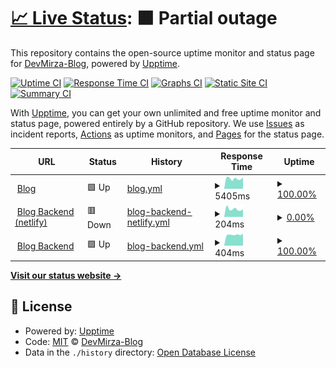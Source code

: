 # [📈 Live Status](https://DevMirza-Blog.github.io/status): <!--live status--> **🟧 Partial outage**

This repository contains the open-source uptime monitor and status page for [DevMirza-Blog](https://DevMirza-Blog.github.io/status), powered by [Upptime](https://github.com/upptime/upptime).

[![Uptime CI](https://github.com/DevMirza-Blog/status/workflows/Uptime%20CI/badge.svg)](https://github.com/DevMirza-Blog/status/actions?query=workflow%3A%22Uptime+CI%22)
[![Response Time CI](https://github.com/DevMirza-Blog/status/workflows/Response%20Time%20CI/badge.svg)](https://github.com/DevMirza-Blog/status/actions?query=workflow%3A%22Response+Time+CI%22)
[![Graphs CI](https://github.com/DevMirza-Blog/status/workflows/Graphs%20CI/badge.svg)](https://github.com/DevMirza-Blog/status/actions?query=workflow%3A%22Graphs+CI%22)
[![Static Site CI](https://github.com/DevMirza-Blog/status/workflows/Static%20Site%20CI/badge.svg)](https://github.com/DevMirza-Blog/status/actions?query=workflow%3A%22Static+Site+CI%22)
[![Summary CI](https://github.com/DevMirza-Blog/status/workflows/Summary%20CI/badge.svg)](https://github.com/DevMirza-Blog/status/actions?query=workflow%3A%22Summary+CI%22)

With [Upptime](https://upptime.js.org), you can get your own unlimited and free uptime monitor and status page, powered entirely by a GitHub repository. We use [Issues](https://github.com/DevMirza-Blog/status/issues) as incident reports, [Actions](https://github.com/DevMirza-Blog/status/actions) as uptime monitors, and [Pages](https://DevMirza-Blog.github.io/status) for the status page.

<!--start: status pages-->
<!-- This summary is generated by Upptime (https://github.com/upptime/upptime) -->
<!-- Do not edit this manually, your changes will be overwritten -->
<!-- prettier-ignore -->
| URL | Status | History | Response Time | Uptime |
| --- | ------ | ------- | ------------- | ------ |
| <img alt="" src="https://icons.duckduckgo.com/ip3/blog-devmirza.vercel.app.ico" height="13"> [Blog](https://blog-devmirza.vercel.app/) | 🟩 Up | [blog.yml](https://github.com/DevMirza-Blog/status/commits/HEAD/history/blog.yml) | <details><summary><img alt="Response time graph" src="./graphs/blog/response-time-week.png" height="20"> 5405ms</summary><br><a href="https://DevMirza-Blog.github.io/status/history/blog"><img alt="Response time 5020" src="https://img.shields.io/endpoint?url=https%3A%2F%2Fraw.githubusercontent.com%2FDevMirza-Blog%2Fstatus%2FHEAD%2Fapi%2Fblog%2Fresponse-time.json"></a><br><a href="https://DevMirza-Blog.github.io/status/history/blog"><img alt="24-hour response time 5143" src="https://img.shields.io/endpoint?url=https%3A%2F%2Fraw.githubusercontent.com%2FDevMirza-Blog%2Fstatus%2FHEAD%2Fapi%2Fblog%2Fresponse-time-day.json"></a><br><a href="https://DevMirza-Blog.github.io/status/history/blog"><img alt="7-day response time 5405" src="https://img.shields.io/endpoint?url=https%3A%2F%2Fraw.githubusercontent.com%2FDevMirza-Blog%2Fstatus%2FHEAD%2Fapi%2Fblog%2Fresponse-time-week.json"></a><br><a href="https://DevMirza-Blog.github.io/status/history/blog"><img alt="30-day response time 5043" src="https://img.shields.io/endpoint?url=https%3A%2F%2Fraw.githubusercontent.com%2FDevMirza-Blog%2Fstatus%2FHEAD%2Fapi%2Fblog%2Fresponse-time-month.json"></a><br><a href="https://DevMirza-Blog.github.io/status/history/blog"><img alt="1-year response time 5020" src="https://img.shields.io/endpoint?url=https%3A%2F%2Fraw.githubusercontent.com%2FDevMirza-Blog%2Fstatus%2FHEAD%2Fapi%2Fblog%2Fresponse-time-year.json"></a></details> | <details><summary><a href="https://DevMirza-Blog.github.io/status/history/blog">100.00%</a></summary><a href="https://DevMirza-Blog.github.io/status/history/blog"><img alt="All-time uptime 88.25%" src="https://img.shields.io/endpoint?url=https%3A%2F%2Fraw.githubusercontent.com%2FDevMirza-Blog%2Fstatus%2FHEAD%2Fapi%2Fblog%2Fuptime.json"></a><br><a href="https://DevMirza-Blog.github.io/status/history/blog"><img alt="24-hour uptime 100.00%" src="https://img.shields.io/endpoint?url=https%3A%2F%2Fraw.githubusercontent.com%2FDevMirza-Blog%2Fstatus%2FHEAD%2Fapi%2Fblog%2Fuptime-day.json"></a><br><a href="https://DevMirza-Blog.github.io/status/history/blog"><img alt="7-day uptime 100.00%" src="https://img.shields.io/endpoint?url=https%3A%2F%2Fraw.githubusercontent.com%2FDevMirza-Blog%2Fstatus%2FHEAD%2Fapi%2Fblog%2Fuptime-week.json"></a><br><a href="https://DevMirza-Blog.github.io/status/history/blog"><img alt="30-day uptime 99.95%" src="https://img.shields.io/endpoint?url=https%3A%2F%2Fraw.githubusercontent.com%2FDevMirza-Blog%2Fstatus%2FHEAD%2Fapi%2Fblog%2Fuptime-month.json"></a><br><a href="https://DevMirza-Blog.github.io/status/history/blog"><img alt="1-year uptime 88.25%" src="https://img.shields.io/endpoint?url=https%3A%2F%2Fraw.githubusercontent.com%2FDevMirza-Blog%2Fstatus%2FHEAD%2Fapi%2Fblog%2Fuptime-year.json"></a></details>
| <img alt="" src="https://icons.duckduckgo.com/ip3/devmirza-blog-backend-production.up.railway.app.ico" height="13"> [Blog Backend (netlify)](https://devmirza-blog-backend-production.up.railway.app/admin) | 🟥 Down | [blog-backend-netlify.yml](https://github.com/DevMirza-Blog/status/commits/HEAD/history/blog-backend-netlify.yml) | <details><summary><img alt="Response time graph" src="./graphs/blog-backend-netlify/response-time-week.png" height="20"> 204ms</summary><br><a href="https://DevMirza-Blog.github.io/status/history/blog-backend-netlify"><img alt="Response time 825" src="https://img.shields.io/endpoint?url=https%3A%2F%2Fraw.githubusercontent.com%2FDevMirza-Blog%2Fstatus%2FHEAD%2Fapi%2Fblog-backend-netlify%2Fresponse-time.json"></a><br><a href="https://DevMirza-Blog.github.io/status/history/blog-backend-netlify"><img alt="24-hour response time 413" src="https://img.shields.io/endpoint?url=https%3A%2F%2Fraw.githubusercontent.com%2FDevMirza-Blog%2Fstatus%2FHEAD%2Fapi%2Fblog-backend-netlify%2Fresponse-time-day.json"></a><br><a href="https://DevMirza-Blog.github.io/status/history/blog-backend-netlify"><img alt="7-day response time 204" src="https://img.shields.io/endpoint?url=https%3A%2F%2Fraw.githubusercontent.com%2FDevMirza-Blog%2Fstatus%2FHEAD%2Fapi%2Fblog-backend-netlify%2Fresponse-time-week.json"></a><br><a href="https://DevMirza-Blog.github.io/status/history/blog-backend-netlify"><img alt="30-day response time 328" src="https://img.shields.io/endpoint?url=https%3A%2F%2Fraw.githubusercontent.com%2FDevMirza-Blog%2Fstatus%2FHEAD%2Fapi%2Fblog-backend-netlify%2Fresponse-time-month.json"></a><br><a href="https://DevMirza-Blog.github.io/status/history/blog-backend-netlify"><img alt="1-year response time 825" src="https://img.shields.io/endpoint?url=https%3A%2F%2Fraw.githubusercontent.com%2FDevMirza-Blog%2Fstatus%2FHEAD%2Fapi%2Fblog-backend-netlify%2Fresponse-time-year.json"></a></details> | <details><summary><a href="https://DevMirza-Blog.github.io/status/history/blog-backend-netlify">0.00%</a></summary><a href="https://DevMirza-Blog.github.io/status/history/blog-backend-netlify"><img alt="All-time uptime 15.09%" src="https://img.shields.io/endpoint?url=https%3A%2F%2Fraw.githubusercontent.com%2FDevMirza-Blog%2Fstatus%2FHEAD%2Fapi%2Fblog-backend-netlify%2Fuptime.json"></a><br><a href="https://DevMirza-Blog.github.io/status/history/blog-backend-netlify"><img alt="24-hour uptime 0.00%" src="https://img.shields.io/endpoint?url=https%3A%2F%2Fraw.githubusercontent.com%2FDevMirza-Blog%2Fstatus%2FHEAD%2Fapi%2Fblog-backend-netlify%2Fuptime-day.json"></a><br><a href="https://DevMirza-Blog.github.io/status/history/blog-backend-netlify"><img alt="7-day uptime 0.00%" src="https://img.shields.io/endpoint?url=https%3A%2F%2Fraw.githubusercontent.com%2FDevMirza-Blog%2Fstatus%2FHEAD%2Fapi%2Fblog-backend-netlify%2Fuptime-week.json"></a><br><a href="https://DevMirza-Blog.github.io/status/history/blog-backend-netlify"><img alt="30-day uptime 4.67%" src="https://img.shields.io/endpoint?url=https%3A%2F%2Fraw.githubusercontent.com%2FDevMirza-Blog%2Fstatus%2FHEAD%2Fapi%2Fblog-backend-netlify%2Fuptime-month.json"></a><br><a href="https://DevMirza-Blog.github.io/status/history/blog-backend-netlify"><img alt="1-year uptime 15.09%" src="https://img.shields.io/endpoint?url=https%3A%2F%2Fraw.githubusercontent.com%2FDevMirza-Blog%2Fstatus%2FHEAD%2Fapi%2Fblog-backend-netlify%2Fuptime-year.json"></a></details>
| <img alt="" src="https://icons.duckduckgo.com/ip3/devmirza-blog-zaid-maker.koyeb.app.ico" height="13"> [Blog Backend](https://devmirza-blog-zaid-maker.koyeb.app/) | 🟩 Up | [blog-backend.yml](https://github.com/DevMirza-Blog/status/commits/HEAD/history/blog-backend.yml) | <details><summary><img alt="Response time graph" src="./graphs/blog-backend/response-time-week.png" height="20"> 404ms</summary><br><a href="https://DevMirza-Blog.github.io/status/history/blog-backend"><img alt="Response time 444" src="https://img.shields.io/endpoint?url=https%3A%2F%2Fraw.githubusercontent.com%2FDevMirza-Blog%2Fstatus%2FHEAD%2Fapi%2Fblog-backend%2Fresponse-time.json"></a><br><a href="https://DevMirza-Blog.github.io/status/history/blog-backend"><img alt="24-hour response time 497" src="https://img.shields.io/endpoint?url=https%3A%2F%2Fraw.githubusercontent.com%2FDevMirza-Blog%2Fstatus%2FHEAD%2Fapi%2Fblog-backend%2Fresponse-time-day.json"></a><br><a href="https://DevMirza-Blog.github.io/status/history/blog-backend"><img alt="7-day response time 404" src="https://img.shields.io/endpoint?url=https%3A%2F%2Fraw.githubusercontent.com%2FDevMirza-Blog%2Fstatus%2FHEAD%2Fapi%2Fblog-backend%2Fresponse-time-week.json"></a><br><a href="https://DevMirza-Blog.github.io/status/history/blog-backend"><img alt="30-day response time 405" src="https://img.shields.io/endpoint?url=https%3A%2F%2Fraw.githubusercontent.com%2FDevMirza-Blog%2Fstatus%2FHEAD%2Fapi%2Fblog-backend%2Fresponse-time-month.json"></a><br><a href="https://DevMirza-Blog.github.io/status/history/blog-backend"><img alt="1-year response time 444" src="https://img.shields.io/endpoint?url=https%3A%2F%2Fraw.githubusercontent.com%2FDevMirza-Blog%2Fstatus%2FHEAD%2Fapi%2Fblog-backend%2Fresponse-time-year.json"></a></details> | <details><summary><a href="https://DevMirza-Blog.github.io/status/history/blog-backend">100.00%</a></summary><a href="https://DevMirza-Blog.github.io/status/history/blog-backend"><img alt="All-time uptime 92.55%" src="https://img.shields.io/endpoint?url=https%3A%2F%2Fraw.githubusercontent.com%2FDevMirza-Blog%2Fstatus%2FHEAD%2Fapi%2Fblog-backend%2Fuptime.json"></a><br><a href="https://DevMirza-Blog.github.io/status/history/blog-backend"><img alt="24-hour uptime 100.00%" src="https://img.shields.io/endpoint?url=https%3A%2F%2Fraw.githubusercontent.com%2FDevMirza-Blog%2Fstatus%2FHEAD%2Fapi%2Fblog-backend%2Fuptime-day.json"></a><br><a href="https://DevMirza-Blog.github.io/status/history/blog-backend"><img alt="7-day uptime 100.00%" src="https://img.shields.io/endpoint?url=https%3A%2F%2Fraw.githubusercontent.com%2FDevMirza-Blog%2Fstatus%2FHEAD%2Fapi%2Fblog-backend%2Fuptime-week.json"></a><br><a href="https://DevMirza-Blog.github.io/status/history/blog-backend"><img alt="30-day uptime 100.00%" src="https://img.shields.io/endpoint?url=https%3A%2F%2Fraw.githubusercontent.com%2FDevMirza-Blog%2Fstatus%2FHEAD%2Fapi%2Fblog-backend%2Fuptime-month.json"></a><br><a href="https://DevMirza-Blog.github.io/status/history/blog-backend"><img alt="1-year uptime 92.55%" src="https://img.shields.io/endpoint?url=https%3A%2F%2Fraw.githubusercontent.com%2FDevMirza-Blog%2Fstatus%2FHEAD%2Fapi%2Fblog-backend%2Fuptime-year.json"></a></details>

<!--end: status pages-->

[**Visit our status website →**](https://DevMirza-Blog.github.io/status)

## 📄 License

- Powered by: [Upptime](https://github.com/upptime/upptime)
- Code: [MIT](./LICENSE) © [DevMirza-Blog](https://DevMirza-Blog.github.io/status)
- Data in the `./history` directory: [Open Database License](https://opendatacommons.org/licenses/odbl/1-0/)
